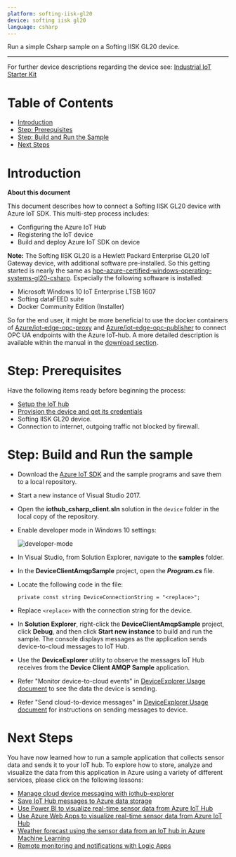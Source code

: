 ```yaml
---
platform: softing-iisk-gl20
device: softing iisk gl20
language: csharp
---
```


Run a simple Csharp sample on a Softing IISK GL20 device.

---

For further device descriptions regarding the device see: [Industrial IoT Starter Kit](https://data-intelligence.softing.com/products/iot-gateways/industrial-iot-starter-kit/)

# Table of Contents

-   [Introduction](#Introduction)
-   [Step: Prerequisites](#Prerequisites)
-   [Step: Build and Run the Sample](#Build)
-   [Next Steps](#NextSteps)

<a name="Introduction"></a>
# Introduction

**About this document**

This document describes how to connect a Softing IISK GL20 device with Azure IoT SDK. This multi-step process includes:
-   Configuring the  Azure IoT Hub
-   Registering the IoT device
-   Build and deploy Azure IoT SDK on device

**Note:** The Softing IISK GL20 is a Hewlett Packard Enterprise GL20 IoT Gateway device, with additional software pre-installed. So this getting started is nearly the same as [hpe-azure-certified-windows-operating-systems-gl20-csharp](hpe-azure-certified-windows-operating-systems-gl20-csharp.md). Especially the following software is installed:

-   Microsoft Windows 10 IoT Enterprise LTSB 1607
-   Softing dataFEED suite
-   Docker Community Edition (Installer)

So for the end user, it might be more beneficial to use the docker containers of [Azure/iot-edge-opc-proxy](https://github.com/Azure/iot-edge-opc-proxy) and [Azure/iot-edge-opc-publisher](https://github.com/Azure/iot-edge-opc-publisher) to connect OPC UA endpoints with the Azure IoT-hub. A more detailed description is available within the manual in the [download section](https://data-intelligence.softing.com/products/iot-gateways/industrial-iot-starter-kit/#tx-dftabs-tabContent2).

<a name="Prerequisites"></a>
# Step: Prerequisites

Have the following items ready before beginning the process:

-   [Setup the IoT hub][lnk-setup-iot-hub]
-   [Provision the device and get its credentials][lnk-manage-iot-hub]
-   Softing IISK GL20 device.
-   Connection to internet, outgoing traffic not blocked by firewall.

<a name="Build"></a>
# Step: Build and Run the sample

-   Download the [Azure IoT SDK](https://github.com/Azure/azure-iot-sdk-csharp) and the sample programs and save them to a local repository.
-   Start a new instance of Visual Studio 2017.
-   Open the **iothub\_csharp\_client.sln** solution in the `device` folder in the local copy of the repository.
-   Enable developer mode in Windows 10 settings:

    ![developer-mode](media/developer-mode.png)

-   In Visual Studio, from Solution Explorer, navigate to the **samples** folder.
-   In the **DeviceClientAmqpSample** project, open the ***Program.cs*** file.
-   Locate the following code in the file:

        private const string DeviceConnectionString = "<replace>";
        
-   Replace `<replace>` with the connection string for the device.
-   In **Solution Explorer**, right-click the **DeviceClientAmqpSample** project, click **Debug**, and then click **Start new instance** to build and run the sample. The console displays messages as the application sends device-to-cloud messages to IoT Hub.
-   Use the **DeviceExplorer** utility to observe the messages IoT Hub receives from the **Device Client AMQP Sample** application.
-   Refer "Monitor device-to-cloud events" in [DeviceExplorer Usage document](https://github.com/Azure/azure-iot-sdk-csharp/blob/master/tools/DeviceExplorer/doc/how_to_use_device_explorer.md) to see the data the device is sending.
-   Refer "Send cloud-to-device messages" in [DeviceExplorer Usage document](https://github.com/Azure/azure-iot-sdk-csharp/blob/master/tools/DeviceExplorer/doc/how_to_use_device_explorer.md) for instructions on sending messages to device.

<a name="NextSteps"></a>
# Next Steps

You have now learned how to run a sample application that collects sensor data and sends it to your IoT hub. To explore how to store, analyze and visualize the data from this application in Azure using a variety of different services, please click on the following lessons:

-   [Manage cloud device messaging with iothub-explorer]
-   [Save IoT Hub messages to Azure data storage]
-   [Use Power BI to visualize real-time sensor data from Azure IoT Hub]
-   [Use Azure Web Apps to visualize real-time sensor data from Azure IoT Hub]
-   [Weather forecast using the sensor data from an IoT hub in Azure Machine Learning]
-   [Remote monitoring and notifications with Logic Apps]   

[Manage cloud device messaging with iothub-explorer]: https://docs.microsoft.com/en-us/azure/iot-hub/iot-hub-explorer-cloud-device-messaging
[Save IoT Hub messages to Azure data storage]: https://docs.microsoft.com/en-us/azure/iot-hub/iot-hub-store-data-in-azure-table-storage
[Use Power BI to visualize real-time sensor data from Azure IoT Hub]: https://docs.microsoft.com/en-us/azure/iot-hub/iot-hub-live-data-visualization-in-power-bi
[Use Azure Web Apps to visualize real-time sensor data from Azure IoT Hub]: https://docs.microsoft.com/en-us/azure/iot-hub/iot-hub-live-data-visualization-in-web-apps
[Weather forecast using the sensor data from an IoT hub in Azure Machine Learning]: https://docs.microsoft.com/en-us/azure/iot-hub/iot-hub-weather-forecast-machine-learning
[Remote monitoring and notifications with Logic Apps]: https://docs.microsoft.com/en-us/azure/iot-hub/iot-hub-monitoring-notifications-with-azure-logic-apps
[setup-devbox-windows]: https://github.com/Azure/azure-iot-sdk-c/blob/master/doc/devbox_setup.md
[lnk-setup-iot-hub]: ../setup_iothub.md
[lnk-manage-iot-hub]: ../manage_iot_hub.md

